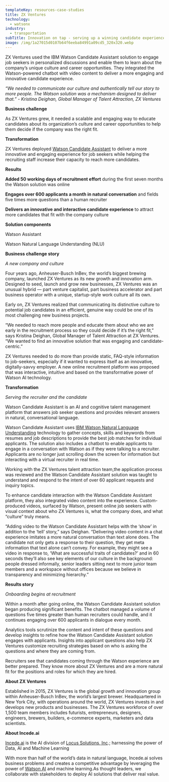 ```yaml
---
templateKey: resources-case-studies
title: ZX Ventures
technology:
  - watsonx
industry:
  - transportation
subTitle: Innovation on tap - serving up a winning candidate experience
image: /img/1a27015d0107b64f6eeba84991a09cd5_320x320.webp
---
```

ZX Ventures used the IBM Watson Candidate Assistant solution to engage job seekers in personalized discussions and enable them to learn about the company’s unique culture and career opportunities. They integrated the Watson-powered chatbot with video content to deliver a more engaging and innovative candidate experience.

*“We needed to communicate our culture and authentically tell our story to more people. The Watson solution was a mechanism designed to deliver that.” - Kristina Deighan, Global Manager of Talent Attraction, ZX Ventures*

**Business challenge**

As ZX Ventures grew, it needed a scalable and engaging way to educate candidates about its organization’s culture and career opportunities to help them decide if the company was the right fit.

**Transformation**

ZX Ventures deployed [Watson Candidate Assistant](https://www.ibm.com/us-en/marketplace/watson-candidate-assistant) to deliver a more innovative and engaging experience for job seekers while helping the recruiting staff increase their capacity to reach more candidates.

**Results**

**Added 50 working days of recruitment effort** during the first seven months the Watson solution was online

**Engages over 600 applicants a month in natural conversation** and fields five times more questions than a human recruiter

**Delivers an innovative and interactive candidate experience** to attract more candidates that fit with the company culture

**Solution components**

Watson Assistant

Watson Natural Language Understanding (NLU)

**Business challenge story**

*A new company and culture*

Four years ago, Anheuser-Busch InBev, the world’s biggest brewing company, launched ZX Ventures as its new growth and innovation arm. Designed to seed, launch and grow new businesses, ZX Ventures was an unusual hybrid — part venture capitalist, part business accelerator and part business operator with a unique, startup-style work culture all its own.

Early on, ZX Ventures realized that communicating its distinctive culture to potential job candidates in an efficient, genuine way could be one of its most challenging new business projects.

“We needed to reach more people and educate them about who we are early in the recruitment process so they could decide if it’s the right fit,” says Kristina Deighan, Global Manager of Talent Attraction at ZX Ventures. “We wanted to find an innovative solution that was engaging and candidate-centric.”

ZX Ventures needed to do more than provide static, FAQ-style information to job-seekers, especially if it wanted to express itself as an innovative, digitally-savvy employer. A new online recruitment platform was proposed that was interactive, intuitive and based on the transformative power of Watson AI technology.

**Transformation**

*Serving the recruiter and the candidate*

Watson Candidate Assistant is an AI and cognitive talent management platform that answers job seeker questions and provides relevant answers in natural, conversational language.

Watson Candidate Assistant uses [IBM Watson Natural Language Understanding](https://www.ibm.com/watson/services/natural-language-understanding/) technology to gather concepts, skills and keywords from resumes and job descriptions to provide the best job matches for individual applicants. The solution also includes a chatbot to enable applicants to engage in a conversation with Watson as if they were talking to a recruiter. Applicants are no longer just scrolling down the screen for information but interacting with a virtual recruiter in real time.

Working with the ZX Ventures talent attraction team,the application process was reviewed and the Watson Candidate Assistant solution was taught to understand and respond to the intent of over 60 applicant requests and inquiry topics.

To enhance candidate interaction with the Watson Candidate Assistant platform, they also integrated video content into the experience. Custom-produced videos, surfaced by Watson, present online job seekers with visual context about who ZX Ventures is, what the company does, and what “culture” truly means.

“Adding video to the Watson Candidate Assistant helps with the ‘show’ in addition to the ‘tell’ story,” says Deighan. “Delivering video content in a chat experience imitates a more natural conversation than text alone does. The candidate not only gets a response to their question, they get meta information that text alone can’t convey. For example, they might see a video in response to, ‘What are successful traits of candidates?’ and in 60 seconds they’ll also see key elements of our culture in the background: people dressed informally, senior leaders sitting next to more junior team members and a workspace without offices because we believe in transparency and minimizing hierarchy.”

**Results story**

*Onboarding begins at recruitment*

Within a month after going online, the Watson Candidate Assistant solution began producing significant benefits. The chatbot managed a volume of questions five times greater than human recruiters could handle, and it continues engaging over 600 applicants in dialogue every month.

Analytics tools scrutinize the content and intent of these questions and develop insights to refine how the Watson Candidate Assistant solution engages with applicants. Insights into applicant questions also help ZX Ventures customize recruiting strategies based on who is asking the questions and where they are coming from.

Recruiters see that candidates coming through the Watson experience are better prepared. They know more about ZX Ventures and are a more natural fit for the positions and roles for which they are hired.

**About ZX Ventures**

Established in 2015, ZX Ventures is the global growth and innovation group within Anheuser-Busch InBev, the world’s largest brewer. Headquartered in New York City, with operations around the world, ZX Ventures invests in and develops new products and businesses. The ZX Ventures workforce of over 1,500 team members includes futurists, entrepreneurs, designers, engineers, brewers, builders, e-commerce experts, marketers and data scientists.

**About Incede.ai**

[Incede.ai](https://www.incede.ai) is the AI division of [Locus Solutions, Inc](http://www.locussolutions.com).; harnessing the power of Data, AI and Machine Learning

With more than half of the world’s data in natural language, Incede.ai solves business problems and creates a competitive advantage by leveraging the power of [Watson AI](https://www.ibm.com/watson) and machine learning.As thought leaders, we collaborate with stakeholders to deploy AI solutions that deliver real value.
